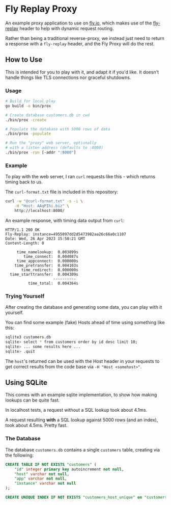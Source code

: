 # Fly Replay Proxy

An example proxy application to use on [fly.io](https://fly.io), which makes use of the [fly-replay](https://fly.io/docs/reference/dynamic-request-routing/) header
to help with dynamic request routing.

Rather than being a traditional reverse-proxy, we instead just need to return a response with a `fly-replay` header, and the Fly Proxy will do the rest.

## How to Use

This is intended for you to play with it, and adapt it if you'd like. It doesn't handle things like TLS connections nor graceful shutdowns.

### Usage

```bash
# Build for local play
go build -o bin/prox

# Create database customers.db in cwd
./bin/prox -create

# Populate the database with 5000 rows of data
./bin/prox -populate

# Run the "proxy" web server, optionally
# with a listen address (defaults to :8080)
./bin/prox -run [-addr ":8080"]
```

### Example

To play with the web server, I ran `curl` requests like this - which returns timing back to us.

The `curl-format.txt` file is included in this repository:

```bash
curl -w "@curl-format.txt" -s -i \
    -H "Host: AAqPIhi.biz" \
    http://localhost:8080/
```

An example response, with timing data output from `curl`:

```
HTTP/1.1 200 OK
Fly-Replay: instance=4955097dd2d5473982aa26c66a0c1107
Date: Wed, 26 Apr 2023 15:50:21 GMT
Content-Length: 0

     time_namelookup:  0.003899s
        time_connect:  0.004087s
     time_appconnect:  0.000000s
    time_pretransfer:  0.004103s
       time_redirect:  0.000000s
  time_starttransfer:  0.004309s
                     ----------
          time_total:  0.004364s
```

### Trying Yourself

After creating the database and generating some data, you can play with it yourself.

You can find some example (fake) Hosts ahead of time using something like this:

```bash
sqlite3 customers.db
sqlite> select * from customers order by id desc limit 10;
sqlite> ... some results here ...
sqlite> .quit
```

The `host`'s returned can be used with the Host header in your requests to get correct results from the code base via `-H "Host <somehost>"`.

## Using SQLite

This comes with an example sqlite implementation, to show how making lookups can be quite fast.

In localhost tests, a request without a SQL lookup took about 4.1ms. 

A request resulting **with** a SQL lookup against 5000 rows (and an index), took about 4.5ms. Pretty fast.

### The Database

The database `customers.db` contains a single `customers` table, creating via the following:

```sql
CREATE TABLE IF NOT EXISTS "customers" (
    "id" integer primary key autoincrement not null,
    "host" varchar not null,
    "app" varchar not null,
    "instance" varchar not null
);

CREATE UNIQUE INDEX IF NOT EXISTS "customers_host_unique" on "customers" ("host");
```
